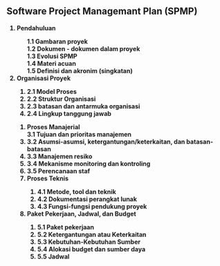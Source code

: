 <h2>Software Project Managemant Plan (SPMP)</h2>
<b>
<ol><li>Pendahuluan</li>
	<ol style='list-style-type:none;'>
		<li style='list-style-type:none;'>1.1 Gambaran proyek</li>
		<li>1.2 Dokumen - dokumen dalam proyek</li>
		<li>1.3 Evolusi SPMP</li>
		<li>1.4 Materi acuan</li>
		<li>1.5 Definisi dan akronim (singkatan)</li>
	</ol>
	<li>Organisasi Proyek</li>
	<ol>
		<li>2.1 Model Proses</li>
		<li>2.2 Struktur Organisasi</li>
		<li>2.3 batasan dan antarmuka organisasi</li>
		<li>2.4 Lingkup tanggung jawab</li>
	</ol>
	<ol>
	<li>Proses Manajerial</li>
		<li style='list-style-type:none;'>3.1 Tujuan dan prioritas manajemen</li>
		<li> 3.2 Asumsi-asumsi, ketergantungan/keterkaitan, dan batasan-batasan</li>
		<li> 3.3 Manajemen resiko</li>
		<li> 3.4 Mekanisme monitoring dan kontroling</li>
		<li> 3.5 Perencanaan staf</li>
	<li> Proses Teknis</li>
	<ol>
		<li> 4.1 Metode, tool dan teknik</li>
		<li> 4.2 Dokumentasi perangkat lunak</li>
		<li> 4.3 Fungsi-fungsi pendukung proyek</li>
	</ol>
	<li>Paket Pekerjaan, Jadwal, dan Budget</li>
	<ol>
		<li>5.1 Paket pekerjaan</li>
		<li>5.2 Ketergantungan atau Keterkaitan</li>
		<li>5.3 Kebutuhan-Kebutuhan Sumber</li>
		<li>5.4 Alokasi budget dan sumber daya</li>
		<li>5.5 Jadwal</li>
	</ol>
</ol>
</b>







